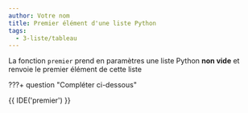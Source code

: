 ```yaml
---
author: Votre nom
title: Premier élément d'une liste Python
tags:
  - 3-liste/tableau
---
```


La fonction `premier` prend en paramètres une liste Python **non vide** et renvoie le premier élément de cette liste

???+ question "Compléter ci-dessous"

  {{ IDE('premier') }}